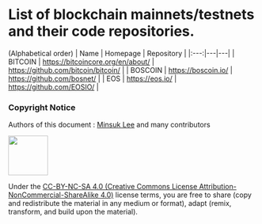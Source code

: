 # List of blockchain mainnets/testnets and their code repositories.

(Alphabetical order)
| Name | Homepage | Repository |
|:---:|---|---|
| BITCOIN | https://bitcoincore.org/en/about/ | https://github.com/bitcoin/bitcoin/ |
| BOSCOIN | https://boscoin.io/ | https://github.com/bosnet/ |
| EOS     | https://eos.io/ | https://github.com/EOSIO/ |

### Copyright Notice

Authors of this document : [Minsuk Lee](mailto:ykhl1itj@gmail.com) and many contributors

<img src="https://mirrors.creativecommons.org/presskit/buttons/88x31/png/by-nc-sa.png" width="80px"></img> 

Under the [CC-BY-NC-SA 4.0 (Creative Commons License Attribution-NonCommercial-ShareAlike 4.0)](https://creativecommons.org/licenses/by-nc-sa/4.0/legalcode) license terms, you are free to share (copy and redistribute the material in any medium or format), adapt (remix, transform, and build upon the material).
